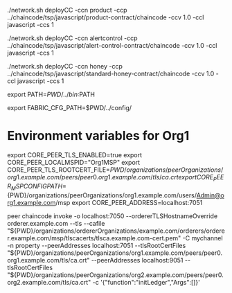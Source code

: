 ./network.sh deployCC -ccn product -ccp ../chaincode/tsp/javascript/product-contract/chaincode -ccv 1.0 -ccl javascript -ccs 1

./network.sh deployCC -ccn alertcontrol -ccp ../chaincode/tsp/javascript/alert-control-contract/chaincode -ccv 1.0 -ccl javascript -ccs 1

./network.sh deployCC -ccn honey -ccp ../chaincode/tsp/javascript/standard-honey-contract/chaincode -ccv 1.0 -ccl javascript -ccs 1


export PATH=${PWD}/../bin:$PATH

export FABRIC_CFG_PATH=$PWD/../config/

# Environment variables for Org1
export CORE_PEER_TLS_ENABLED=true
export CORE_PEER_LOCALMSPID="Org1MSP"
export CORE_PEER_TLS_ROOTCERT_FILE=${PWD}/organizations/peerOrganizations/org1.example.com/peers/peer0.org1.example.com/tls/ca.crt
export CORE_PEER_MSPCONFIGPATH=${PWD}/organizations/peerOrganizations/org1.example.com/users/Admin@org1.example.com/msp
export CORE_PEER_ADDRESS=localhost:7051

peer chaincode invoke -o localhost:7050 --ordererTLSHostnameOverride orderer.example.com --tls --cafile "${PWD}/organizations/ordererOrganizations/example.com/orderers/orderer.example.com/msp/tlscacerts/tlsca.example.com-cert.pem" -C mychannel -n property --peerAddresses localhost:7051 --tlsRootCertFiles "${PWD}/organizations/peerOrganizations/org1.example.com/peers/peer0.org1.example.com/tls/ca.crt" --peerAddresses localhost:9051 --tlsRootCertFiles "${PWD}/organizations/peerOrganizations/org2.example.com/peers/peer0.org2.example.com/tls/ca.crt" -c '{"function":"initLedger","Args":[]}'
